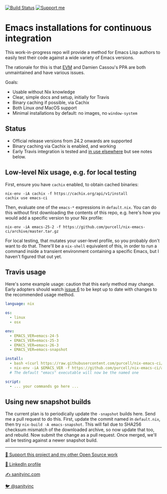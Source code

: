[![Build Status](https://travis-ci.com/purcell/nix-emacs-ci.png?branch=master)](https://travis-ci.com/purcell/nix-emacs-ci)
<a href="https://www.patreon.com/sanityinc"><img alt="Support me" src="https://img.shields.io/badge/Support%20Me-%F0%9F%92%97-ff69b4.svg"></a>

# Emacs installations for continuous integration

This work-in-progress repo will provide a method for Emacs Lisp
authors to easily test their code against a wide variety of Emacs
versions.

The rationale for this is that [EVM](https://github.com/rejeep/evm)
and Damien Cassou's PPA are both unmaintained and have various issues.

Goals:

- Usable without Nix knowledge
- Clear, simple docs and setup, initially for Travis
- Binary caching if possible, via Cachix
- Both Linux *and* MacOS support
- Minimal installations by default: no images, no `window-system`

## Status

- Official release versions from 24.2 onwards are supported
- Binary caching via Cachix is enabled, and working
- Early Travis integration is tested and [in use
  elsewhere](https://github.com/purcell/emacs.d) but see notes below.

## Low-level Nix usage, e.g. for local testing

First, ensure you have `cachix` enabled, to obtain cached binaries:

```
nix-env -iA cachix -f https://cachix.org/api/v1/install
cachix use emacs-ci
```

Then, evaluate one of the `emacs-*` expressions in `default.nix`. You
can do this without first downloading the contents of this repo,
e.g. here's how you would add a specific version to your Nix profile:

```
nix-env -iA emacs-25-2 -f https://github.com/purcell/nix-emacs-ci/archive/master.tar.gz
```

For local testing, that mutates your user-level profile, so you
probably don't want to do that.  There'll be a `nix-shell` equivalent
of this, in order to run a command inside a transient environment
containing a specific Emacs, but I haven't figured that out yet.

## Travis usage

Here's some example usage: caution that this early method may
change. Early adopters should watch [issue
6](https://github.com/purcell/nix-emacs-ci/issues/6) to be kept up to
date with changes to the recommended usage method.

```yaml
language: nix

os:
  - linux
  - osx

env:
  - EMACS_VER=emacs-24-5
  - EMACS_VER=emacs-25-3
  - EMACS_VER=emacs-26-3
  - EMACS_VER=emacs-snapshot

install:
  - bash <(curl https://raw.githubusercontent.com/purcell/nix-emacs-ci/master/travis-install)
  - nix-env -iA $EMACS_VER -f https://github.com/purcell/nix-emacs-ci/archive/master.tar.gz
  # The default "emacs" executable will now be the named one

script:
  - ... your commands go here ...
```

## Using new snapshot builds

The current plan is to periodically update the `-snapshot` builds
here. Send me a pull request to do this. First, update the commit
named in `default.nix`, then try `nix-build -A emacs-snapshot`. This
will fail due to SHA256 checksum mismatch of the downloaded archive,
so now update that too, and rebuild. Now submit the change as a pull
request. Once merged, we'll all be testing against a newer snapshot
build.

<hr>


[💝 Support this project and my other Open Source work](https://www.patreon.com/sanityinc)

[💼 LinkedIn profile](https://uk.linkedin.com/in/stevepurcell)

[✍ sanityinc.com](http://www.sanityinc.com/)

[🐦 @sanityinc](https://twitter.com/sanityinc)
